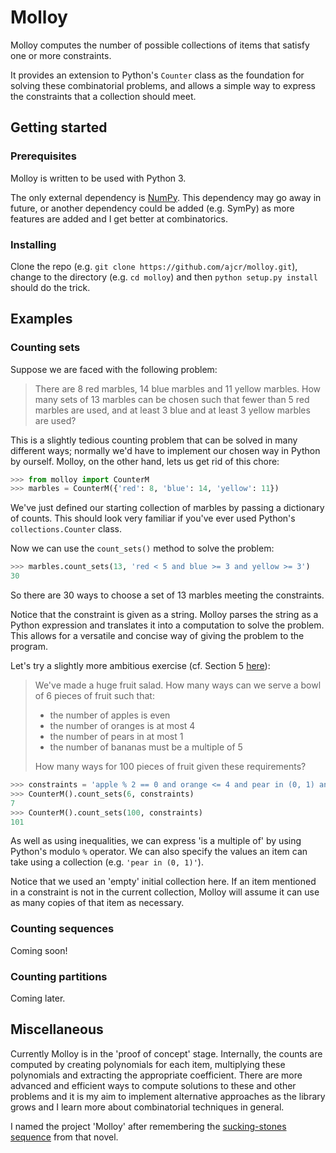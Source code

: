 # Molloy

Molloy computes the number of possible collections of items that satisfy one or more constraints.

It provides an extension to Python's `Counter` class as the foundation for solving these combinatorial problems, and allows a simple way to express the constraints that a collection should meet.

## Getting started

### Prerequisites

Molloy is written to be used with Python 3.

The only external dependency is [NumPy](http://www.numpy.org/). This dependency may go away in future, or another dependency could be added (e.g. SymPy) as more features are added and I get better at combinatorics.

### Installing

Clone the repo (e.g. `git clone https://github.com/ajcr/molloy.git`), change to the directory (e.g. `cd molloy`) and then `python setup.py install` should do the trick.

## Examples

### Counting sets

Suppose we are faced with the following problem:

> There are 8 red marbles, 14 blue marbles and 11 yellow marbles. How many sets of 13 marbles can be chosen such that fewer than 5 red marbles are used, and at least 3 blue and at least 3 yellow marbles are used?

This is a slightly tedious counting problem that can be solved in many different ways; normally we'd have to implement our chosen way in Python by ourself. Molloy, on the other hand, lets us get rid of this chore:

``` python
>>> from molloy import CounterM
>>> marbles = CounterM({'red': 8, 'blue': 14, 'yellow': 11})
```
We've just defined our starting collection of marbles by passing a dictionary of counts. This should look very familiar if you've ever used Python's `collections.Counter` class.

Now we can use the `count_sets()` method to solve the problem:
``` python
>>> marbles.count_sets(13, 'red < 5 and blue >= 3 and yellow >= 3')
30
```
So there are 30 ways to choose a set of 13 marbles meeting the constraints.

Notice that the constraint is given as a string. Molloy parses the string as a Python expression and translates it into a computation to solve the problem. This allows for a versatile and concise way of giving the problem to the program.

Let's try a slightly more ambitious exercise (cf. Section 5 [here](https://ocw.mit.edu/courses/electrical-engineering-and-computer-science/6-042j-mathematics-for-computer-science-fall-2005/readings/ln11.pdf)):

> We've made a huge fruit salad. How many ways can we serve a bowl of 6 pieces of fruit such that:
>  - the number of apples is even
>  - the number of oranges is at most 4
>  - the number of pears in at most 1
>  - the number of bananas must be a multiple of 5
>
> How many ways for 100 pieces of fruit given these requirements?

``` python
>>> constraints = 'apple % 2 == 0 and orange <= 4 and pear in (0, 1) and banana % 5 == 0'
>>> CounterM().count_sets(6, constraints)
7
>>> CounterM().count_sets(100, constraints)
101
```
As well as using inequalities, we can express 'is a multiple of' by using Python's modulo `%` operator. We can also specify the values an item can take using a collection (e.g. `'pear in (0, 1)'`).

Notice that we used an 'empty' initial collection here. If an item mentioned in a constraint is not in the current collection, Molloy will assume it can use as many copies of that item as necessary.


### Counting sequences

Coming soon!

### Counting partitions

Coming later.

## Miscellaneous

Currently Molloy is in the 'proof of concept' stage. Internally, the counts are computed by creating polynomials for each item, multiplying these polynomials and extracting the appropriate coefficient. There are more advanced and efficient ways to compute solutions to these and other problems and it is my aim to implement alternative approaches as the library grows and I learn more about combinatorial techniques in general.

I named the project 'Molloy' after remembering the [sucking-stones sequence](http://www.samuel-beckett.net/molloy1.html) from that novel.


